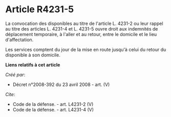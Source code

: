 # Article R4231-5

La convocation des disponibles au titre de l'article L. 4231-2 ou leur rappel au titre des articles L. 4231-4 et L. 4231-5
ouvre droit aux indemnités de déplacement temporaire, à l'aller et au retour, entre le domicile et le lieu d'affectation. 

Les services comptent du jour de la mise en route jusqu'à celui du retour du disponible à son domicile.

**Liens relatifs à cet article**

_Créé par_:

  - Décret n°2008-392 du 23 avril 2008 - art. (V)

_Cite_:

  - Code de la défense. - art. L4231-2 (V)
  - Code de la défense. - art. L4231-4 (V)
